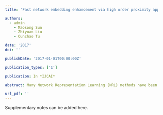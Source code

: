 ```yaml
---
title: 'Fast network embedding enhancement via high order proximity approximation.'

authors:
  - admin
	- Maosong Sun
	- Zhiyuan Liu
	- Cunchao Tu

date: '2017'
doi: ''

publishDate: '2017-01-01T00:00:00Z'

publication_types: ['1']

publication: In *IJCAI*

abstract: Many Network Representation Learning (NRL) methods have been proposed to learn vector representations for vertices in a network recently. In this paper, we summarize most existing NRL methods into a unified two-step framework, including proximity matrix construction and dimension reduction. We focus on the analysis of proximity matrix construction step and conclude that an NRL method can be improved by exploring higher order proximities when building the proximity matrix. We propose Network Embedding Update (NEU) algorithm which implicitly approximates higher order proximities with theoretical approximation bound and can be applied on any NRL methods to enhance their performances. We conduct experiments on multi-label classification and link prediction tasks. Experimental results show that NEU can make a consistent and significant improvement over a number of NRL methods with almost negligible running time on all three publicly available datasets. The source code of this paper can be obtained from https://github. com/thunlp/NEU.

url_pdf: ''
---
```


Supplementary notes can be added here.
